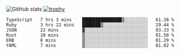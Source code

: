 ![GitHub stats](https://github-readme-stats.vercel.app/api?username=ksk001100&show_icons=true&theme=tokyonight)
[![trophy](https://github-profile-trophy.vercel.app/?username=ksk001100&theme=onedark)](https://github.com/ryo-ma/github-profile-trophy)

<!--START_SECTION:waka-->

```text
TypeScript   7 hrs 3 mins    ███████████████▒░░░░░░░░░   61.38 %
Ruby         3 hrs 22 mins   ███████▒░░░░░░░░░░░░░░░░░   29.44 %
JSON         22 mins         ▓░░░░░░░░░░░░░░░░░░░░░░░░   03.33 %
Rust         10 mins         ▒░░░░░░░░░░░░░░░░░░░░░░░░   01.50 %
ERB          8 mins          ▒░░░░░░░░░░░░░░░░░░░░░░░░   01.29 %
YAML         7 mins          ▒░░░░░░░░░░░░░░░░░░░░░░░░   01.02 %
```

<!--END_SECTION:waka-->
